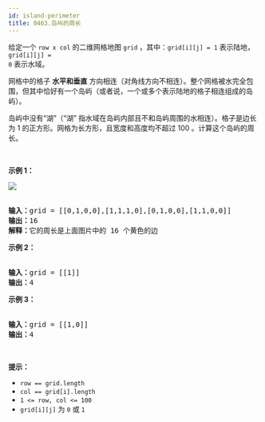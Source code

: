 ```yaml
---
id: island-perimeter
title: 0463.岛屿的周长
---
```

给定一个 <code>row x col</code> 的二维网格地图 <code>grid</code> ，其中：<code>grid[i][j] = 1</code> 表示陆地， <code>grid[i][j] = 0</code> 表示水域。

网格中的格子 **水平和垂直** 方向相连（对角线方向不相连）。整个网格被水完全包围，但其中恰好有一个岛屿（或者说，一个或多个表示陆地的格子相连组成的岛屿）。

岛屿中没有“湖”（“湖” 指水域在岛屿内部且不和岛屿周围的水相连）。格子是边长为 1 的正方形。网格为长方形，且宽度和高度均不超过 100 。计算这个岛屿的周长。

 

**示例 1：**

![](https://assets.leetcode-cn.com/aliyun-lc-upload/uploads/2018/10/12/island.png)


<pre><br/><strong>输入：</strong>grid = [[0,1,0,0],[1,1,1,0],[0,1,0,0],[1,1,0,0]]<br/><strong>输出：</strong>16<br/><strong>解释：</strong>它的周长是上面图片中的 16 个黄色的边</pre>

**示例 2：**


<pre><br/><strong>输入：</strong>grid = [[1]]<br/><strong>输出：</strong>4<br/></pre>

**示例 3：**


<pre><br/><strong>输入：</strong>grid = [[1,0]]<br/><strong>输出：</strong>4<br/></pre>

 

**提示：**


- <code>row == grid.length</code>
- <code>col == grid[i].length</code>
- <code>1 &lt;= row, col &lt;= 100</code>
- <code>grid[i][j]</code> 为 <code>0</code> 或 <code>1</code>
